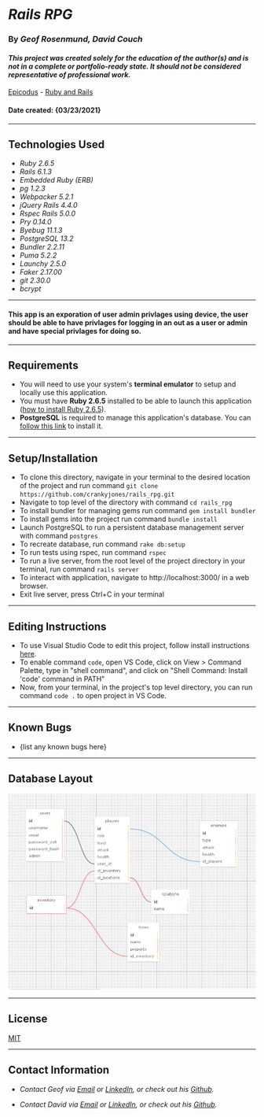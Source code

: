 # _Rails RPG_

### By _**Geof Rosenmund, David Couch**_

#### _This project was created solely for the education of the author(s) and is not in a complete or portfolio-ready state. It should not be considered representative of professional work._

[Epicodus](https://www.epicodus.com/) - [Ruby and Rails](https://www.learnhowtoprogram.com/ruby-and-rails/)

#### Date created: {03/23/2021}

---

## Technologies Used

* _Ruby 2.6.5_
* _Rails 6.1.3_
* _Embedded Ruby (ERB)_
* _pg 1.2.3_
* _Webpacker 5.2.1_
* _jQuery Rails 4.4.0_
* _Rspec Rails 5.0.0_
* _Pry 0.14.0_
* _Byebug 11.1.3_
* _PostgreSQL 13.2_
* _Bundler 2.2.11_
* _Puma 5.2.2_
* _Launchy 2.5.0_
* _Faker 2.17.00_
* _git 2.30.0_
* _bcrypt_

---
#### This app is an exporation of user admin privlages using device, the user should be able to have privlages for logging in an out as a user or admin and have special privlages for doing so.

---

## Requirements

* You will need to use your system's **terminal emulator** to setup and locally use this application.
* You must have **Ruby 2.6.5** installed to be able to launch this application ([how to install Ruby 2.6.5](https://www.learnhowtoprogram.com/ruby-and-rails/getting-started-with-ruby/installing-ruby)).
* **PostgreSQL** is required to manage this application's database. You can [follow this link](https://www.enterprisedb.com/downloads/postgresql) to install it.

---

## Setup/Installation

* To clone this directory, navigate in your terminal to the desired location of the project and run command `git clone https://github.com/crankyjones/rails_rpg.git`
* Navigate to top level of the directory with command `cd rails_rpg`
* To install bundler for managing gems run command `gem install bundler`
* To install gems into the project run command `bundle install`
* Launch PostgreSQL to run a persistent database management server with command `postgres`
* To recreate database, run command `rake db:setup`
* To run tests using rspec, run command `rspec`
* To run a live server, from the root level of the project directory in your terminal, run command `rails server`
* To interact with application, navigate to http://localhost:3000/ in a web browser.
* Exit live server, press Ctrl+C in your terminal

---

## Editing Instructions

* To use Visual Studio Code to edit this project, follow install instructions [here](https://code.visualstudio.com/).
* To enable command `code`, open VS Code, click on View > Command Palette, type in "shell command", and click on "Shell Command: Install 'code' command in PATH"
* Now, from your terminal, in the project's top level directory, you can run command `code .` to open project in VS Code.

---

## Known Bugs

* {list any known bugs here}

---
## Database Layout

![Database Layout](/rpg_schema.PNG)

---

## License

[MIT](LICENSE.txt)

---

## Contact Information

* _Contact Geof via [Email](mailto:geof.rosenmunds.email@gmail.com) or [LinkedIn](https://www.linkedin.com/in/geofrosenmund/), or check out his [Github](https://github.com/crankyjones)._

* _Contact David via [Email](dcouch440@gmail.com) or [LinkedIn](https://www.linkedin.com/in/dcouch440/), or check out his [Github](https://github.com/dcouch440)._